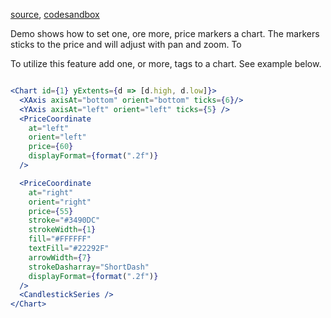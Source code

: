 [source](https://github.com/alokagr07/react-stock-charts/blob/master/docs/lib/charts/CandleStickChartWithPriceMarkers.js), [codesandbox](https://codesandbox.io/s/github/alokagr07/react-stock-charts-examples2/tree/master/examples/CandleStickChartWithPriceMarkers)


Demo shows how to set one, ore more, price markers a chart. The markers sticks to the price and will adjust with pan and zoom. To

To utilize this feature add one, or more, <PriceCoordinate> tags to a chart. See example below.

```jsx

<Chart id={1} yExtents={d => [d.high, d.low]}>
  <XAxis axisAt="bottom" orient="bottom" ticks={6}/>
  <YAxis axisAt="left" orient="left" ticks={5} />
  <PriceCoordinate
    at="left"
    orient="left"
    price={60}
    displayFormat={format(".2f")}
  />

  <PriceCoordinate
    at="right"
    orient="right"
    price={55}
    stroke="#3490DC"
    strokeWidth={1}
    fill="#FFFFFF"
    textFill="#22292F"
    arrowWidth={7}
    strokeDasharray="ShortDash"
    displayFormat={format(".2f")}
  />
  <CandlestickSeries />
</Chart>

```
